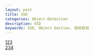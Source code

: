 ```yaml
---
layout: post
title: SSD
categories: Object-Detection
description: SSD
keywords: SSD, Object Dection, 目标检测
---
```



[123](https://github.com/jinbooooom/jinbooooom.github.io)  
[234](https://github.com/jinbooooom/jinbooooom.github.io/blob/master/_wiki/my_ubuntu16.04_DL_config.md)
